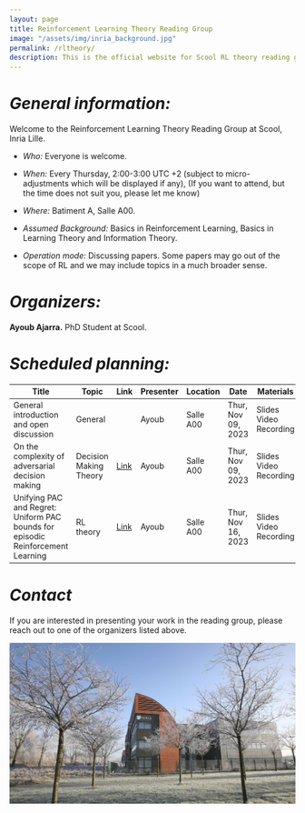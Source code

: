 ```yaml
---
layout: page
title: Reinforcement Learning Theory Reading Group
image: "/assets/img/inria_background.jpg"
permalink: /rltheory/
description: This is the official website for Scool RL theory reading group.
---
```


# ***General information:***

Welcome to the Reinforcement Learning Theory Reading Group at Scool, Inria Lille.

- *Who:* Everyone is welcome.

- *When:* Every Thursday, 2:00-3:00 UTC +2 (subject to micro-adjustments which will be displayed if any), (If you want to attend, but the time does not suit you, please let me know)

- *Where:* Batiment A, Salle A00.

- *Assumed Background:* Basics in Reinforcement Learning, Basics in Learning Theory and Information Theory.

- *Operation mode:* Discussing papers. Some papers may go out of the scope of RL and we may include topics in a much broader sense.

# ***Organizers:***

**Ayoub Ajarra.**
PhD Student at Scool.

# ***Scheduled planning:***

| Title                                                                           | Topic                  | Link | Presenter | Location  | Date               | Materials              |
|---------------------------------------------------------------------------------|------------------------|------|-----------|-----------|--------------------|------------------------|
| General introduction and open discussion                                        | General                |      | Ayoub     | Salle A00 | Thur, Nov 09, 2023 | Slides Video Recording |
| On the complexity of adversarial decision making                                | Decision Making Theory | [Link](https://arxiv.org/abs/2206.13063)     | Ayoub     | Salle A00 | Thur, Nov 09, 2023 | Slides Video Recording |
| Unifying PAC and Regret: Uniform PAC bounds for episodic Reinforcement Learning | RL theory              |  [Link](https://arxiv.org/abs/1703.07710)    | Ayoub     | Salle A00 | Thur, Nov 16, 2023 | Slides Video Recording |


# ***Contact***


If you are interested in presenting your work in the reading group, please reach out to one of the organizers listed above.


<img src="/assets/img/inria_background.jpg" width="600">

